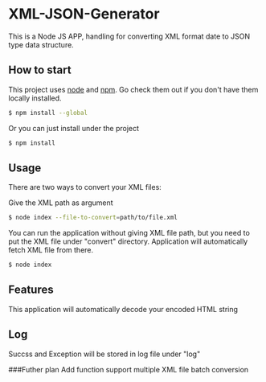 # XML-JSON-Generator
This is a Node JS APP, handling for converting XML format date to JSON type data structure. 

## How to start

This project uses [node](http://nodejs.org) and [npm](https://npmjs.com). Go check them out if you don't have them locally installed.

```sh
$ npm install --global
```

Or you can just install under the project

```sh
$ npm install
```

## Usage

There are two ways to convert your XML files:

Give the XML path as argument 
```sh
$ node index --file-to-convert=path/to/file.xml
```

You can run the application without giving XML file path, but you need to put the XML file under "convert" directory.
Application will automatically fetch XML file from there. 

```sh
$ node index
```

## Features
This application will automatically decode your encoded HTML string 

## Log
Succss and Exception will be stored in log file under "log"

###Futher plan 
Add function support multiple XML file batch conversion
